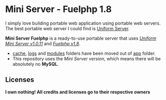 # Mini Server - Fuelphp 1.8
I simply love building portable web application using portable web servers.
The best portable web server I could find is [Uniform Server](http://www.uniformserver.com/).

**Mini Server Fuelphp** is a ready-to-use portable server that uses [*Uniform Mini Server v1.0.11*](https://sourceforge.net/projects/miniserver/files/MiniServer/PHP_MiniServer/) 
and [*Fuelphp v1.8*](http://www.fuelphp.com/).

* [cache](https://github.com/bkader/mini-server-fuelphp/tree/master/root/cache), [logs](https://github.com/bkader/mini-server-fuelphp/tree/master/root/logs) and [modules](https://github.com/bkader/mini-server-fuelphp/tree/master/root/modules) folders have been moved out of [app](https://github.com/bkader/mini-server-fuelphp/tree/master/root/app) folder.
* This repository uses the *Mini Server version*, which means there will be absolutely no **MySQL**.

## Licenses
**I own nothing! All credits and licenses go to their respective owners**

